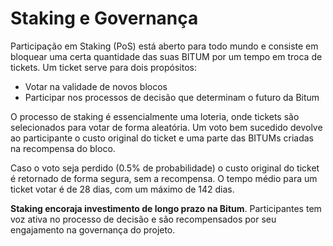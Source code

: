 # Staking e Governança

Participação em Staking (PoS) está aberto para todo mundo e consiste em bloquear uma certa quantidade das suas BITUM por um tempo em troca de tickets. Um ticket serve para dois propósitos:

- Votar na validade de novos blocos
- Participar nos processos de decisão que determinam o futuro da Bitum

O processo de staking é essencialmente uma loteria, onde tickets são selecionados para votar de forma aleatória. Um voto bem sucedido devolve ao participante o custo original do ticket e uma parte das BITUMs criadas na recompensa do bloco.

Caso o voto seja perdido (0.5% de probabilidade) o custo original do ticket é retornado de forma segura, sem a recompensa. O tempo médio para um ticket votar é de 28 dias, com um máximo de 142 dias.

**Staking encoraja investimento de longo prazo na Bitum**. Participantes tem voz ativa no processo de decisão e são recompensados por seu engajamento na governança do projeto.
